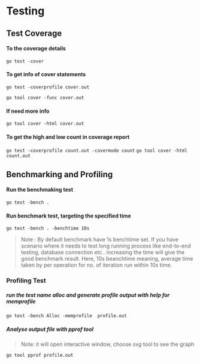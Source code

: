 # Testing 

## Test Coverage

#### To the coverage details
`go test -cover`

#### To get info of cover statements
`go test -coverprofile cover.out`  

`go tool cover -func cover.out`

#### If need more info

`go tool cover -html cover.out`


#### To get the high and low count in coverage report
`go test -coverprofile count.out -covermode count` 
`go tool cover -html count.out`



## Benchmarking and Profiling

#### Run the benchmaking test
`go test -bench .`

#### Run benchmark test, targeting the specified time
`go test -bench . -benchtime 10s`

>Note : By default benchmark have 1s benchtime set. If you have scenario where it needs to test long running process like end-to-end testing, database connection etc.. increasing the time will give the good benchmark result.
Here, 10s beanchtime meaning, average time taken by per operation for no. of iteration run within 10s time.

### Profiling Test

##### run the test name alloc and generate profile output with help for memprofile
`go test -bench Alloc -memprofile  profile.out`

##### Analyse output file with pprof tool 
> Note: it will open interactive window, choose _svg_ tool to see the graph 

`go tool pprof profile.out`    

